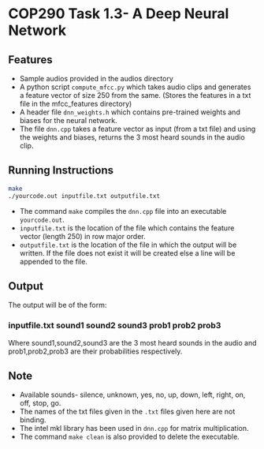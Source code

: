 # COP290 Task 1.3- A Deep Neural Network

## Features

- Sample audios provided in the audios directory
- A python script `compute_mfcc.py` which takes audio clips and generates a feature vector of size 250 from the same. (Stores the features in a txt file in the mfcc_features directory)
- A header file `dnn_weights.h` which contains pre-trained weights and biases for the neural network.
- The file `dnn.cpp` takes a feature vector as input (from a txt file) and using the weights and biases, returns the 3 most heard sounds in the audio clip.

## Running Instructions

```bash
make
./yourcode.out inputfile.txt outputfile.txt
```

- The command `make` compiles the `dnn.cpp` file into an executable `yourcode.out`.
- `inputfile.txt` is the location of the file which contains the feature vector (length 250) in row major order.
- `outputfile.txt` is the location of the file in which the output will be written. If the file does not exist it will be created else a line will be appended to the file.

## Output

The output will be of the form:

### inputfile.txt sound1 sound2 sound3 prob1 prob2 prob3

Where sound1,sound2,sound3 are the 3 most heard sounds in the audio and prob1,prob2,prob3 are their probabilities respectively.

## Note

- Available sounds- silence, unknown, yes, no, up, down, left, right, on, off, stop, go.
- The names of the txt files given in the `.txt` files given here are not binding.
- The intel mkl library has been used in `dnn.cpp` for matrix multiplication.
- The command `make clean` is also provided to delete the executable.
